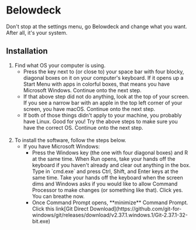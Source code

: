 # Belowdeck
Don't stop at the settings menu, go Belowdeck and change what you want. After all, it's your system.

## Installation
<ol>
	<li>Find what OS your computer is using. <br>
	  <ul>
		  <li>Press the key next to (or close to) your space bar with four blocky, diagonal boxes on it on your computer's keyboard. If it opens up a Start Menu with apps in colorful boxes, that means you have Microsoft Windows. Continue onto the next step. <br>
		  <li> If that above step did not do anything, look at the top of your screen. If you see a narrow bar with an apple in the top left corner of your screen, you have macOS. Continue onto the next step. <br>
		  <li> If both of those things didn't apply to your machine, you probably have Linux. Good for you! Try the above steps to make sure you have the correct OS. Continue onto the next step. 
	</ul> <br>
	<li> To install the software, follow the steps below. <br>
		<ul>
			<li>If you have Microsoft Windows: 
			<ul>
			<li>Press the Windows key (the one with four diagonal boxes) and R at the same time. When Run opens,  take your hands off the keyboard if you haven't already and clear out anything in the box. Type in `cmd.exe` and press Ctrl, Shift, and Enter keys at the same time. Take your hands off the keyboard when the screen dims and Windows asks if you would like to allow Command Processor to make changes (or something like that). Click yes. You can breathe now. 
			<li>Once Command Prompt opens, **minimize** Command Prompt. Click this link[Git Direct Download](https://github.com/git-for-windows/git/releases/download/v2.37.1.windows.1/Git-2.37.1-32-bit.exe)
	</ul>
		

	

		

